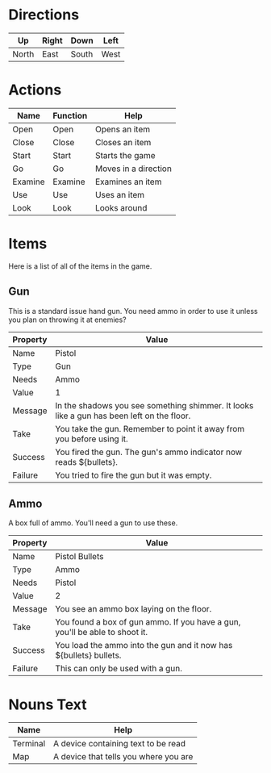 
# Directions
| Up | Right | Down | Left | 
|-------|------|-------|------|
| North | East | South | West | 

# Actions
| Name | Function | Help |
| -------- | ------- | --- |
| Open | Open | Opens an item
| Close | Close | Closes an item
| Start | Start | Starts the game
| Go | Go | Moves in a direction
| Examine | Examine | Examines an item
| Use | Use | Uses an item
| Look | Look | Looks around

# Items
Here is a list of all of the items in the game.

## Gun

This is a standard issue hand gun. You need ammo in order to use it unless you plan on throwing it at enemies?

| Property | Value |
| -------- | ------- |
| Name | Pistol 
| Type | Gun 
| Needs | Ammo
| Value | 1
| Message | In the shadows you see something shimmer. It looks like a gun has been left on the floor. 
| Take | You take the gun. Remember to point it away from you before using it.
| Success | You fired the gun. The gun's ammo indicator now reads ${bullets}.
| Failure | You tried to fire the gun but it was empty.
 
## Ammo

A box full of ammo. You'll need a gun to use these.

| Property | Value |
| -------- | ------- |
| Name | Pistol Bullets 
| Type | Ammo 
| Needs | Pistol
| Value | 2
| Message | You see an ammo box laying on the floor. 
| Take | You found a box of gun ammo. If you have a gun, you'll be able to shoot it.
| Success | You load the ammo into the gun and it now has ${bullets} bullets.
| Failure | This can only be used with a gun.

# Nouns Text
| Name | Help |
| -------- | ------- |
| Terminal | A device containing text to be read
| Map | A device that tells you where you are
